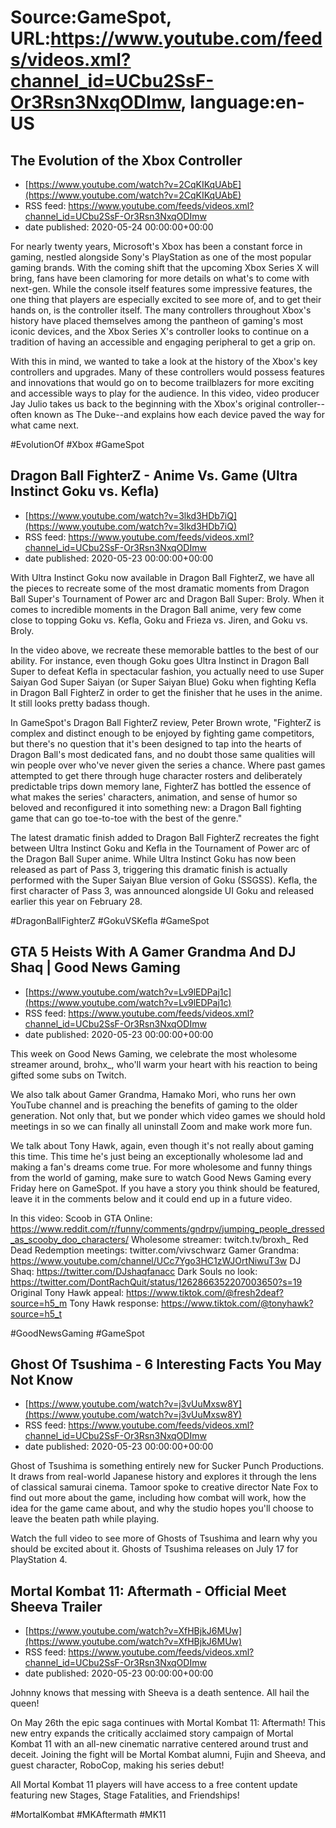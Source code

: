 # Source:GameSpot, URL:https://www.youtube.com/feeds/videos.xml?channel_id=UCbu2SsF-Or3Rsn3NxqODImw, language:en-US

## The Evolution of the Xbox Controller
 - [https://www.youtube.com/watch?v=2CqKIKqUAbE](https://www.youtube.com/watch?v=2CqKIKqUAbE)
 - RSS feed: https://www.youtube.com/feeds/videos.xml?channel_id=UCbu2SsF-Or3Rsn3NxqODImw
 - date published: 2020-05-24 00:00:00+00:00

For nearly twenty years, Microsoft's Xbox has been a constant force in gaming, nestled alongside Sony's PlayStation as one of the most popular gaming brands. With the coming shift that the upcoming Xbox Series X will bring, fans have been clamoring for more details on what's to come with next-gen. While the console itself features some impressive features, the one thing that players are especially excited to see more of, and to get their hands on, is the controller itself. The many controllers throughout Xbox's history have placed themselves among the pantheon of gaming's most iconic devices, and the Xbox Series X's controller looks to continue on a tradition of having an accessible and engaging peripheral to get a grip on.

With this in mind, we wanted to take a look at the history of the Xbox's key controllers and upgrades. Many of these controllers would possess features and innovations that would go on to become trailblazers for more exciting and accessible ways to play for the audience. In this video, video producer Jay Julio takes us back to the beginning with the Xbox's original controller--often known as The Duke--and explains how each device paved the way for what came next.

#EvolutionOf #Xbox #GameSpot

## Dragon Ball FighterZ - Anime Vs. Game (Ultra Instinct Goku vs. Kefla)
 - [https://www.youtube.com/watch?v=3lkd3HDb7iQ](https://www.youtube.com/watch?v=3lkd3HDb7iQ)
 - RSS feed: https://www.youtube.com/feeds/videos.xml?channel_id=UCbu2SsF-Or3Rsn3NxqODImw
 - date published: 2020-05-23 00:00:00+00:00

With Ultra Instinct Goku now available in Dragon Ball FighterZ, we have all the pieces to recreate some of the most dramatic moments from Dragon Ball Super's Tournament of Power arc and Dragon Ball Super: Broly. When it comes to incredible moments in the Dragon Ball anime, very few come close to topping Goku vs. Kefla, Goku and Frieza vs. Jiren, and Goku vs. Broly.

In the video above, we recreate these memorable battles to the best of our ability. For instance, even though Goku goes Ultra Instinct in Dragon Ball Super to defeat Kefla in spectacular fashion, you actually need to use Super Saiyan God Super Saiyan (or Super Saiyan Blue) Goku when fighting Kefla in Dragon Ball FighterZ in order to get the finisher that he uses in the anime. It still looks pretty badass though.

In GameSpot's Dragon Ball FighterZ review, Peter Brown wrote, "FighterZ is complex and distinct enough to be enjoyed by fighting game competitors, but there's no question that it's been designed to tap into the hearts of Dragon Ball's most dedicated fans, and no doubt those same qualities will win people over who've never given the series a chance. Where past games attempted to get there through huge character rosters and deliberately predictable trips down memory lane, FighterZ has bottled the essence of what makes the series' characters, animation, and sense of humor so beloved and reconfigured it into something new: a Dragon Ball fighting game that can go toe-to-toe with the best of the genre."

The latest dramatic finish added to Dragon Ball FighterZ recreates the fight between Ultra Instinct Goku and Kefla in the Tournament of Power arc of the Dragon Ball Super anime. While Ultra Instinct Goku has now been released as part of Pass 3, triggering this dramatic finish is actually performed with the Super Saiyan Blue version of Goku (SSGSS). Kefla, the first character of Pass 3, was announced alongside UI Goku and released earlier this year on February 28.

#DragonBallFighterZ #GokuVSKefla #GameSpot

## GTA 5 Heists With A Gamer Grandma And DJ Shaq | Good News Gaming
 - [https://www.youtube.com/watch?v=Lv9lEDPaj1c](https://www.youtube.com/watch?v=Lv9lEDPaj1c)
 - RSS feed: https://www.youtube.com/feeds/videos.xml?channel_id=UCbu2SsF-Or3Rsn3NxqODImw
 - date published: 2020-05-23 00:00:00+00:00

This week on Good News Gaming, we celebrate the most wholesome streamer around, brohx_, who'll warm your heart with his reaction to being gifted some subs on Twitch. 

We also talk about Gamer Grandma, Hamako Mori, who runs her own YouTube channel and is preaching the benefits of gaming to the older generation. Not only that, but we ponder which video games we should hold meetings in so we can finally all uninstall Zoom and make work more fun.

We talk about Tony Hawk, again, even though it's not really about gaming this time. This time he's just being an exceptionally wholesome lad and making a fan's dreams come true. For more wholesome and funny things from the world of gaming, make sure to watch Good News Gaming every Friday here on GameSpot. If you have a story you think should be featured, leave it in the comments below and it could end up in a future video.

In this video:
Scoob in GTA Online: https://www.reddit.com/r/funny/comments/gndrpv/jumping_people_dressed_as_scooby_doo_characters/ 
Wholesome streamer: twitch.tv/broxh_ 
Red Dead Redemption meetings: twitter.com/vivschwarz
Gamer Grandma: https://www.youtube.com/channel/UCc7Ygo3HC1zWJOrtNiwuT3w
DJ Shaq: https://twitter.com/DJshaqfanacc
Dark Souls no look: https://twitter.com/DontRachQuit/status/1262866352207003650?s=19
Original Tony Hawk appeal: https://www.tiktok.com/@fresh2deaf?source=h5_m
Tony Hawk response: https://www.tiktok.com/@tonyhawk?source=h5_t

#GoodNewsGaming #GameSpot

## Ghost Of Tsushima - 6 Interesting Facts You May Not Know
 - [https://www.youtube.com/watch?v=j3vUuMxsw8Y](https://www.youtube.com/watch?v=j3vUuMxsw8Y)
 - RSS feed: https://www.youtube.com/feeds/videos.xml?channel_id=UCbu2SsF-Or3Rsn3NxqODImw
 - date published: 2020-05-23 00:00:00+00:00

Ghost of Tsushima is something entirely new for Sucker Punch Productions. It draws from real-world Japanese history and explores it through the lens of classical samurai cinema. Tamoor spoke to creative director Nate Fox to find out more about the game, including how combat will work, how the idea for the game came about, and why the studio hopes you'll choose to leave the beaten path while playing.


Watch the full video to see more of Ghosts of Tsushima and learn why you should be excited about it. Ghosts of Tsushima releases on July 17 for PlayStation 4.

## Mortal Kombat 11: Aftermath - Official Meet Sheeva Trailer
 - [https://www.youtube.com/watch?v=XfHBjkJ6MUw](https://www.youtube.com/watch?v=XfHBjkJ6MUw)
 - RSS feed: https://www.youtube.com/feeds/videos.xml?channel_id=UCbu2SsF-Or3Rsn3NxqODImw
 - date published: 2020-05-23 00:00:00+00:00

Johnny knows that messing with Sheeva is a death sentence. All hail the queen! 

On May 26th the epic saga continues with Mortal Kombat 11: Aftermath! This new entry expands the critically acclaimed story campaign of Mortal Kombat 11 with an all-new cinematic narrative centered around trust and deceit. Joining the fight will be Mortal Kombat alumni, Fujin and Sheeva, and guest character, RoboCop, making his series debut!
 
All Mortal Kombat 11 players will have access to a free content update featuring new Stages, Stage Fatalities, and Friendships!

#MortalKombat #MKAftermath #MK11

